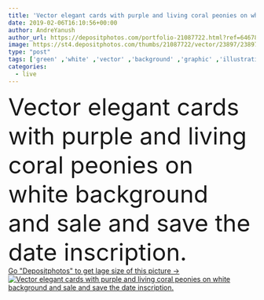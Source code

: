 ```yaml
---
title: 'Vector elegant cards with purple and living coral peonies on white background and sale and save the date inscription.'
date: 2019-02-06T16:10:56+00:00
author: AndreYanush
author_url: https://depositphotos.com/portfolio-21087722.html?ref=64678756
image: https://st4.depositphotos.com/thumbs/21087722/vector/23897/238971266/api_thumb_450.jpg?forcejpeg=true
type: "post"
tags: ['green' ,'white' ,'vector' ,'background' ,'graphic' ,'illustration' ,'design' ,'isolated' ,'event' ,'art' ,'flora' ,'flowers' ,'golden' ,'pattern' ,'ink' ,'pink' ,'purple' ,'collection' ,'outline' ,'letters' ,'cards' ,'symbols' ,'signs' ,'frames' ,'inscription' ,'engraved' ,'engrave' ,'banners' ,'lettering' ,'peonies' ,'save the date' ,'Living coral' ]
categories: 
  - live
---
```

<div aling="center">
            <font size="60"> Vector elegant cards with purple and living coral peonies on white background and sale and save the date inscription.</font>   
</div>
<div>
    <a href='https://st4.depositphotos.com/thumbs/21087722/vector/23897/238971266/api_thumb_450.jpg?forcejpeg=true?ref=64678756' target=_blank > Go "Depositphotos" to get lage size of this picture ->
        <img href='https://st4.depositphotos.com/thumbs/21087722/vector/23897/238971266/api_thumb_450.jpg?forcejpeg=true?ref=64678756' src='https://st4.depositphotos.com/21087722/23897/v/950/depositphotos_238971266-stock-illustration-vector-elegant-cards-purple-living.jpg?forcejpeg=true' alt='Vector elegant cards with purple and living coral peonies on white background and sale and save the date inscription.' >
    </a>
</div>
